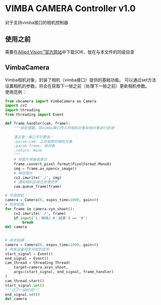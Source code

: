 # VIMBA CAMERA Controller v1.0
对于支持vimba接口的相机控制器

## 使用之前
需要在[Allied Vision™官方网站](https://www.alliedvision.cn/cn/products/software/vimba-sdk/)中下载SDK，放在与本文件的同级目录

## VimbaCamera
Vimba相机对象，封装了相机（vimba接口）提供的基础功能。
可以通过set方法设置相机的参数，将会在获取下一帧之前（处理下一帧之前）更新相机参数。  
使用范例：
```python
from vbcamera import VimbaCamera as Camera
import cv2
import threading
from threading import Event

def frame_handler(cam, frame):
    """帧处理器，将vimba接口传入的相机对象和帧对象进行处理
    
    请注意：接口不可更改！
    :param cam: 正在拍照的相机对象
    :param frame: 帧对象
    :return: None
    """
    # 将图片转换成黑白
    frame.convert_pixel_format(PixelFormat.Mono8)
    img = frame.as_opencv_image()
    # 保存图片
    cv2.imwrite('./', img)
    # 通知相机此帧已处理完毕
    cam.queue_frame(frame)

# 开启相机
camera = Camera(0, expos_time=1000, gain=0)
# 同步拍摄
for frame in camera.syn_shoot():
    cv2.imwrite('./', frame)
    if input('1：继续/ 0：结束') == '0':
        break
del camera
        

# 异步拍摄
camera = Camera(0, expos_time=1000, gain=0)
# 所有设备同步开启的信号
start_signal = Event()
end_signal = Event()
cam_thread = threading.Thread(
    target=camera.asyn_shoot,
    args=(start_signal, end_signal, frame_handler)
)
cam_thread.start()
start_signal.set()
"""过了一段时间"""
end_signal.set()
del camera
```




